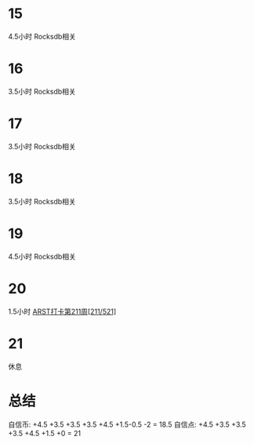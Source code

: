 # 15
4.5小时 Rocksdb相关

# 16
3.5小时 Rocksdb相关

# 17
3.5小时 Rocksdb相关

# 18
3.5小时 Rocksdb相关

# 19
4.5小时 Rocksdb相关

# 20
1.5小时 [ARST打卡第211周[211/521]](https://www.wolfdan.cn/ARST%E6%89%93%E5%8D%A1%E7%AC%AC211%E5%91%A8-211-521/)

# 21
休息

# 总结
自信币: +4.5 +3.5 +3.5 +3.5 +4.5 +1.5-0.5 -2 = 18.5
自信点: +4.5 +3.5 +3.5 +3.5 +4.5 +1.5 +0 = 21